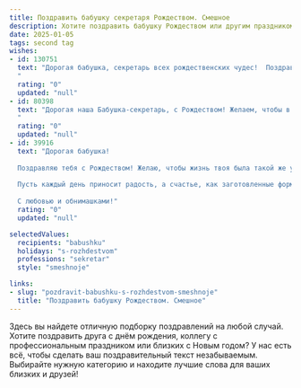 ```yaml
---
title: Поздравить бабушку секретаря Рождеством. Смешное
description: Хотите поздравить бабушку Рождеством или другим праздником? Наш ИИ создаст незабываемое поздравление, а вы обязательно выделитесь среди других.  
date: 2025-01-05
tags: second tag
wishes:
- id: 130751
  text: "Дорогая бабушка, секретарь всех рождественских чудес!  Поздравляю с Рождеством! Пусть в этом году Дед Мороз не только подарки принесёт, но и наконец-то научится правильно заполнять все праздничные бланки желаний – без исправлений и помарок!  Счастливого Рождества и море радости!
  "
  rating: "0"
  updated: "null"
- id: 80398
  text: "Дорогая наша Бабушка-секретарь, с Рождеством! Желаем, чтобы в Новом году у Вас было столько же дел, сколько у Деда Мороза писем, но все они были такими же приятными и радостными! 😜🎄
  "
  rating: "0"
  updated: "null"
- id: 39916
  text: "Дорогая бабушка!
  
  Поздравляю тебя с Рождеством! Желаю, чтобы жизнь твоя была такой же уютной и теплой, как новогодний свитер, который ты спасла от моды в 90-х. Пусть твоя секретарская ловкость помогает не только на работе, но и в борьбе с внучками, которые пытаются занять место у холодильника!
  
  Пусть каждый день приносит радость, а счастье, как заготовленные формы для печенья, всегда будет под рукой. Желаю здоровья, удачи и побольше сладостей, чтобы на старость лет не было проблем с зубами – их мы всегда можем «недоустроить» на полочку!
  
  С любовью и обнимашками!"
  rating: "0"
  updated: "null"

selectedValues:
  recipients: "babushku"
  holidays: "s-rozhdestvom"
  professions: "sekretar"
  style: "smeshnoje"

links:
- slug: "pozdravit-babushku-s-rozhdestvom-smeshnoje"
  title: "Поздравить бабушку Рождеством. Смешное"
---
```


Здесь вы найдете отличную подборку поздравлений на любой случай.
Хотите поздравить друга с днём рождения, коллегу с профессиональным праздником или близких с Новым годом? У нас есть всё, чтобы сделать ваш поздравительный текст незабываемым. Выбирайте нужную категорию и находите лучшие слова для ваших близких и друзей!
